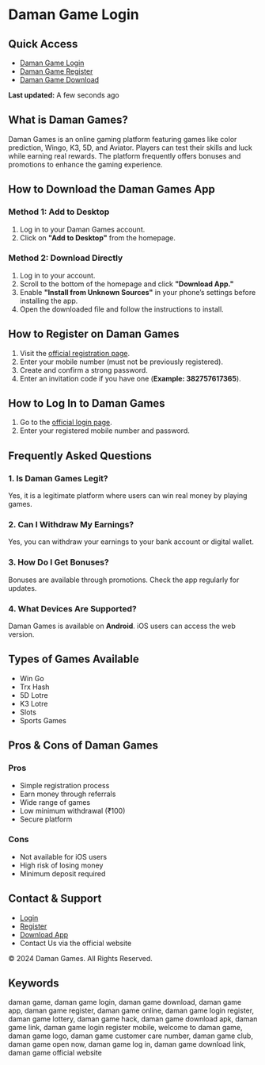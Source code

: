 # Daman Game Login

## Quick Access
- [Daman Game Login](https://damanclub.in/#/register?invitationCode=382757617365)
- [Daman Game Register](https://damanclub.in/#/register?invitationCode=382757617365)
- [Daman Game Download](https://damanclub.in/#/register?invitationCode=382757617365)

**Last updated:** A few seconds ago  

## What is Daman Games?
Daman Games is an online gaming platform featuring games like color prediction, Wingo, K3, 5D, and Aviator. Players can test their skills and luck while earning real rewards. The platform frequently offers bonuses and promotions to enhance the gaming experience.

## How to Download the Daman Games App
### Method 1: Add to Desktop
1. Log in to your Daman Games account.
2. Click on **"Add to Desktop"** from the homepage.

### Method 2: Download Directly
1. Log in to your account.
2. Scroll to the bottom of the homepage and click **"Download App."**
3. Enable **"Install from Unknown Sources"** in your phone’s settings before installing the app.
4. Open the downloaded file and follow the instructions to install.

## How to Register on Daman Games
1. Visit the [official registration page](https://damangames.support/register/).
2. Enter your mobile number (must not be previously registered).
3. Create and confirm a strong password.
4. Enter an invitation code if you have one (**Example: 382757617365**).

## How to Log In to Daman Games
1. Go to the [official login page](https://damangames.support/login/).
2. Enter your registered mobile number and password.

## Frequently Asked Questions

### 1. Is Daman Games Legit?
Yes, it is a legitimate platform where users can win real money by playing games.

### 2. Can I Withdraw My Earnings?
Yes, you can withdraw your earnings to your bank account or digital wallet.

### 3. How Do I Get Bonuses?
Bonuses are available through promotions. Check the app regularly for updates.

### 4. What Devices Are Supported?
Daman Games is available on **Android**. iOS users can access the web version.

## Types of Games Available
- Win Go
- Trx Hash
- 5D Lotre
- K3 Lotre
- Slots
- Sports Games

## Pros & Cons of Daman Games

### Pros
- Simple registration process
- Earn money through referrals
- Wide range of games
- Low minimum withdrawal (₹100)
- Secure platform

### Cons
- Not available for iOS users
- High risk of losing money
- Minimum deposit required

## Contact & Support
- [Login](https://damangames.support/login/)
- [Register](https://damangames.support/register/)
- [Download App](https://damangames.support/download/)
- Contact Us via the official website  

© 2024 Daman Games. All Rights Reserved.  

## Keywords
daman game, daman game login, daman game download, daman game app, daman game register, daman game online, daman game login register, daman game lottery, daman game hack, daman game download apk, daman game link, daman game login register mobile, welcome to daman game, daman game logo, daman game customer care number, daman game club, daman game open now, daman game log in, daman game download link, daman game official website
